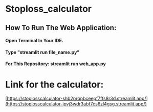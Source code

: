 # Stoploss_calculator

## How To Run The Web Application:
#### Open Terminal In Your IDE.
#### Type "streamlit run file_name.py"
#### For This Repository: streamlit run web_app.py

# Link for the calculator:
[https://stoplosscalculator-shb2prqpbceepf7ffs8r3d.streamlit.app/](https://stoplosscalculator-ipvj3wdr3abf7cs6zl4gsg.streamlit.app/)
